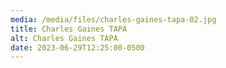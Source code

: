 ```yaml
---
media: /media/files/charles-gaines-tapa-02.jpg
title: Charles Gaines TAPA
alt: Charles Gaines TAPA
date: 2023-06-29T12:25:00-0500
---
```

